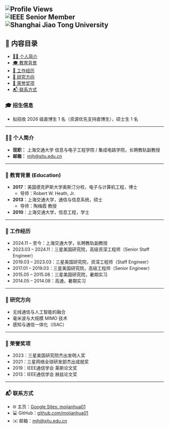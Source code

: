
![Profile Views](https://komarev.com/ghpvc/?username=mojianhua01&color=blue)  
![IEEE Senior Member](https://img.shields.io/badge/IEEE-Senior%20Member-blue)  
![Shanghai Jiao Tong University](https://img.shields.io/badge/Position-SJTU%20Associate%20Professor-green)  
---

## 📖 内容目录  
- [👨‍🏫 个人简介](#-个人简介)  
- [🎓 教育背景](#-教育背景)  
- [💼 工作经历](#-工作经历)  
- [🔬 研究方向](#-研究方向)  
- [🏅 荣誉奖项](#-荣誉奖项)  
- [📬 联系方式](#-联系方式)  

### 🎓 招生信息  
- 拟招收 2026 级直博生 1 名（资源优先支持直博生），硕士生 1 名

---

### 👨‍🏫 个人简介  
- **现职：** 上海交通大学 信息与电子工程学院 / 集成电路学院，长聘教轨副教授  
- **邮箱：** mjh@sjtu.edu.cn  

---

### 📘 教育背景 (Education)  
- **2017**：美国德克萨斯大学奥斯汀分校，电子与计算机工程，博士  
  - 导师：Robert W. Heath, Jr.  
- **2013**：上海交通大学，通信与信息系统，硕士  
  - 导师：陶梅霞 教授  
- **2010**：上海交通大学，信息工程，学士  

---

### 💼 工作经历  
- 2024.11 – 至今：上海交通大学，长聘教轨副教授  
- 2023.03 – 2024.11：三星美国研究院，高级资深工程师（Senior Staff Engineer）  
- 2019.03 – 2023.03：三星美国研究院，资深工程师（Staff Engineer）  
- 2017.01 – 2019.03：三星美国研究院，高级工程师（Senior Engineer）
- 2015.05 – 2015.08：三星美国研究院，暑期实习
- 2014.05 – 2014.08：高通，暑期实习

---

### 🔬 研究方向  
- 无线通信与人工智能的融合  
- 毫米波与大规模 MIMO 技术  
- 感知与通信一体化（ISAC）  

---

### 🏅 荣誉奖项  
- 2023：三星美国研究院杰出发明人奖  
- 2021：三星网络全球研发部杰出成就奖  
- 2019：IEEE通信学会 莱斯论文奖  
- 2013：IEEE通信学会 赫兹论文奖  

---

### 📬 联系方式  
- 🌐 主页：[Google Sites: mojianhua01](https://sites.google.com/view/mojianhua01/)  
- 💻 GitHub：[github.com/mojianhua01](https://github.com/mojianhua01)  
- ✉️ 邮箱：mjh@sjtu.edu.cn  

